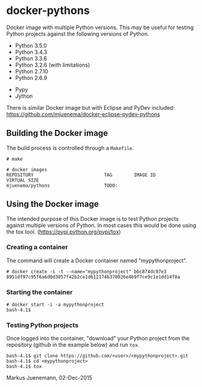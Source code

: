 # docker-pythons
Docker image with multiple Python versions. This may
be useful for testing Python projects 
against the following versions of Python. 

* Python 3.5.0
* Python 3.4.3
* Python 3.3.6
* Python 3.2.6 (with limitations)
* Python 2.7.10
* Python 2.6.9
- Pypy 
- Jython 

There is similar Docker image but with Eclipse and PyDev included:
https://github.com/mjuenema/docker-eclipse-pydev-pythons

## Building the Docker image
The build process is controlled through a `Makefile`. 
```
# make

# docker images
REPOSITORY                          TAG        IMAGE ID         VIRTUAL SIZE
mjuenema/pythons                    TODO:
```

## Using the Docker image
The intended purpose of this Docker image is to test Python projects against
multiple versions of Python. In most cases this would be done using the
tox tool. (https://pypi.python.org/pypi/tox)

### Creating a container

The command will create a Docker container named "mypythonproject".
```
# docker create -i -t --name="mypythonproject" bbc874dc97e3
8951df97c95f6a6d0d3057f42b2ce1d612174b370026e4b9f7ce9c1e1dd14f8a
```

### Starting the container
```
# docker start -i -a mypythonproject
bash-4.1$ 
```

### Testing Python projects
Once logged into the container, "download" your Python project from
the repository (github in the example below) and run `tox`.

```
bash-4.1$ git clone https://github.com/<user>/<mypythonproject>.git
bash-4.1$ cd <mypythonproject>
bash-4.1$ tox
```

Markus Juenemann, 02-Dec-2015
